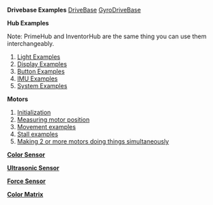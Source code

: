**Drivebase Examples**
[DriveBase](https://beta.pybricks.com/static/docs/v2.8.0/robotics.html#examples)
[GyroDriveBase](https://beta.pybricks.com/static/docs/v2.8.0/robotics.html#examples)


**Hub Examples**

Note: PrimeHub and InventorHub are the same thing you can use them interchangeably.

1. [Light Examples](https://beta.pybricks.com/static/docs/v2.8.0/hubs/primehub.html#status-light-examples)
2. [Display Examples](https://beta.pybricks.com/static/docs/v2.8.0/hubs/primehub.html#matrix-display-examples)
3. [Button Examples](https://beta.pybricks.com/static/docs/v2.8.0/hubs/primehub.html#button-examples)
4. [IMU Examples](https://beta.pybricks.com/static/docs/v2.8.0/hubs/primehub.html#imu-examples)
5. [System Examples](https://beta.pybricks.com/static/docs/v2.8.0/hubs/primehub.html#system-examples)

**Motors**
1. [Initialization](https://beta.pybricks.com/static/docs/v2.8.0/pupdevices/motor.html#initialization-examples)
2. [Measuring motor position](https://beta.pybricks.com/static/docs/v2.8.0/pupdevices/motor.html#measurement-examples)
3. [Movement examples](https://beta.pybricks.com/static/docs/v2.8.0/pupdevices/motor.html#movement-examples)
4. [Stall examples](https://beta.pybricks.com/static/docs/v2.8.0/pupdevices/motor.html#stall-examples)
5. [Making 2 or more motors doing things simultaneously](https://beta.pybricks.com/static/docs/v2.8.0/pupdevices/motor.html#parallel-movement-examples)

[**Color Sensor**](https://beta.pybricks.com/static/docs/v2.8.0/pupdevices/colorsensor.html#examples)

[**Ultrasonic Sensor**](https://beta.pybricks.com/static/docs/v2.8.0/pupdevices/ultrasonicsensor.html)

[**Force Sensor**](https://beta.pybricks.com/static/docs/v2.8.0/pupdevices/forcesensor.html)



[**Color Matrix**](https://beta.pybricks.com/static/docs/v2.8.0/pupdevices/colorlightmatrix.html)

